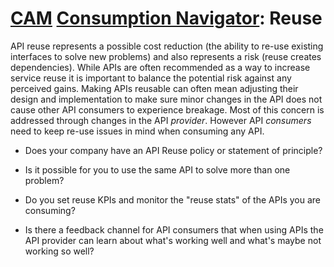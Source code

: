 # [CAM](../../) [Consumption Navigator](../): Reuse

API reuse represents a possible cost reduction (the ability to re-use existing interfaces to solve new problems) and also represents a risk (reuse creates dependencies). While APIs are often recommended as a way to increase service reuse it is important to balance the potential risk against any perceived gains. Making APIs reusable can often mean adjusting their design and implementation to make sure minor changes in the API does not cause other API consumers to experience breakage. Most of this concern is addressed through changes in the API _provider_. However API _consumers_ need to keep re-use issues in mind when consuming any API.

* Does your company have an API Reuse policy or statement of principle?
  
* Is it possible for you to use the same API to solve more than one problem?
  
* Do you set reuse KPIs and monitor the "reuse stats" of the APIs you are consuming?
  
* Is there a feedback channel for API consumers that when using APIs the API provider can learn about what's working well and what's maybe not working so well?

